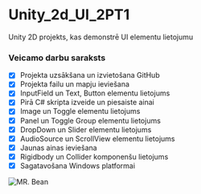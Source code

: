 # Unity_2d_UI_2PT1
Unity 2D projekts, kas demonstrē UI elementu lietojumu
### Veicamo darbu saraksts
- [x] Projekta uzsākšana un izvietošana GitHub
- [x] Projekta failu un mapju ieviešana
- [x] InputField un Text, Button elementu lietojums
- [x] Pirā C# skripta izveide un piesaiste ainai
- [x] Image un Toggle elementu lietojums
- [x] Panel un Toggle Group elementu lietojums
- [x] DropDown un Slider elementu lietojums
- [x] AudioSource un ScrollView elementu lietojums
- [x] Jaunas ainas ieviešana
- [x] Rigidbody un Collider komponenšu lietojums
- [x] Sagatavošana Windows platformai

![MR. Bean](https://encrypted-tbn0.gstatic.com/images?q=tbn:ANd9GcQGHZDh5q1r7yXy-4nsFQG2LMTi4t3pRkb-Bmt24TVK2BlUhX_qeki3WXRDDGRmuta57iI&usqp=CAU)
